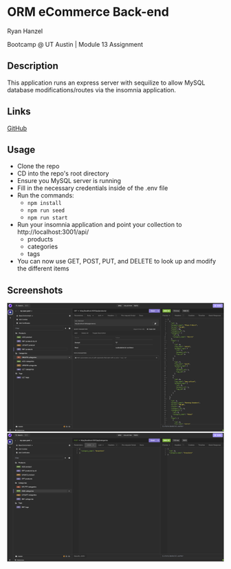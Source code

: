 # ORM eCommerce Back-end

Ryan Hanzel

Bootcamp @ UT Austin | Module 13 Assignment

## Description
This application runs an express server with sequilize to allow MySQL database modifications/routes via the insomnia application.

## Links
[GitHub](https://github.com/h3xivall/ecommerce-back-end)

## Usage
- Clone the repo
- CD into the repo's root directory
- Ensure you MySQL server is running
- Fill in the necessary credentials inside of the .env file
- Run the commands:
  - ```npm install```
  - ```npm run seed```
  - ```npm run start```
- Run your insomnia application and point your collection to http://localhost:3001/api/
  - products
  - categories
  - tags
- You can now use GET, POST, PUT, and DELETE to look up and modify the different items

## Screenshots
![SN1](img/sn1.png)
![SN2](img/sn2.png)
